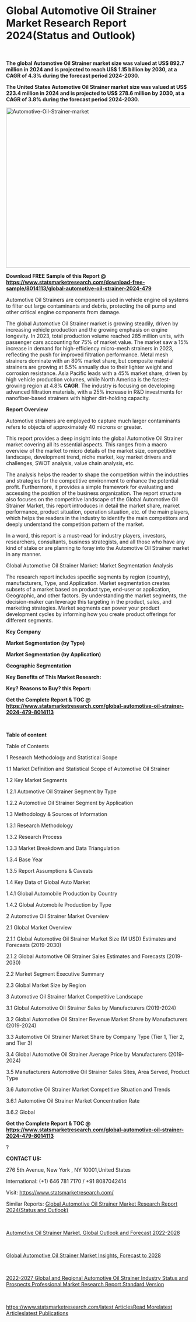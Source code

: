 <h1>Global Automotive Oil Strainer Market Research Report 2024(Status and Outlook)</h1><br/><p><strong>The global Automotive Oil Strainer market size was valued at US$ 892.7 million in 2024 and is projected to reach US$ 1.15 billion by 2030, at a <strong>CAGR</strong> of 4.3% during the forecast period 2024-2030.</strong></p>
 
 
 
 <p><strong>The United States Automotive Oil Strainer market size was valued at US$ 223.4 million in 2024 and is projected to US$ 278.6 million by 2030, at a <strong>CAGR</strong> of 3.8% during the forecast period 2024-2030.</strong></p>
 
 
 
 <p><img alt="Automotive-Oil-Strainer-market" src="https://www.grandresearchstore.com/assets/report-images/Automotive_Oil_Strainer_market.png%20" style="width: 730px; height: 438px;" /></p>
 
 
 
 <p><strong>Download FREE Sample of this Report @ <a href="https://www.statsmarketresearch.com/download-free-sample/8014113/global-automotive-oil-strainer-2024-479">https://www.statsmarketresearch.com/download-free-sample/8014113/global-automotive-oil-strainer-2024-479</a></strong></p>
 
 
 
 <p>Automotive Oil Strainers are components used in vehicle engine oil systems to filter out large contaminants and debris, protecting the oil pump and other critical engine components from damage.</p>
 
 
 
 <p>The global Automotive Oil Strainer market is growing steadily, driven by increasing vehicle production and the growing emphasis on engine longevity. In 2023, total production volume reached 285 million units, with passenger cars accounting for 75% of market value. The market saw a 15% increase in demand for high-efficiency micro-mesh strainers in 2023, reflecting the push for improved filtration performance. Metal mesh strainers dominate with an 80% market share, but composite material strainers are growing at 6.5% annually due to their lighter weight and corrosion resistance. Asia Pacific leads with a 45% market share, driven by high vehicle production volumes, while North America is the fastest-growing region at 4.8% <strong>CAGR</strong>. The industry is focusing on developing advanced filtration materials, with a 25% increase in R&D investments for nanofiber-based strainers with higher dirt-holding capacity.</p>
 
 
 
 <p><strong>Report Overview</strong></p>
 
 
 
 <p>Automotive strainers are employed to capture much larger contaminants refers to objects of approximately 40 microns or greater.</p>
 
 
 
 <p>This report provides a deep insight into the global Automotive Oil Strainer market covering all its essential aspects. This ranges from a macro overview of the market to micro details of the market size, competitive landscape, development trend, niche market, key market drivers and challenges, SWOT analysis, value chain analysis, etc.</p>
 
 
 
 <p>The analysis helps the reader to shape the competition within the industries and strategies for the competitive environment to enhance the potential profit. Furthermore, it provides a simple framework for evaluating and accessing the position of the business organization. The report structure also focuses on the competitive landscape of the Global Automotive Oil Strainer Market, this report introduces in detail the market share, market performance, product situation, operation situation, etc. of the main players, which helps the readers in the industry to identify the main competitors and deeply understand the competition pattern of the market.</p>
 
 
 
 <p>In a word, this report is a must-read for industry players, investors, researchers, consultants, business strategists, and all those who have any kind of stake or are planning to foray into the Automotive Oil Strainer market in any manner.</p>
 
 
 
 <p>Global Automotive Oil Strainer Market: Market Segmentation Analysis</p>
 
 
 
 <p>The research report includes specific segments by region (country), manufacturers, Type, and Application. Market segmentation creates subsets of a market based on product type, end-user or application, Geographic, and other factors. By understanding the market segments, the decision-maker can leverage this targeting in the product, sales, and marketing strategies. Market segments can power your product development cycles by informing how you create product offerings for different segments.</p>
 
 
 
 <p><strong>Key Company</strong></p>
 
 
 
 <p><strong>Market Segmentation (by Type)</strong></p>
 
 
 
 <p><strong>Market Segmentation (<strong>by Application</strong>)</strong></p>
 
 
 
 <p><strong>Geographic Segmentation</strong></p>
 
 
 
 <p><strong>Key Benefits of This Market Research:</strong></p>
 
 
 
 <p><strong>Key? <strong>Reasons to Buy</strong>? this Report:</strong></p>
 
 
 
 <div><b>Get the Complete Report & TOC @ <a href="https://www.statsmarketresearch.com/global-automotive-oil-strainer-2024-479-8014113">https://www.statsmarketresearch.com/global-automotive-oil-strainer-2024-479-8014113</a></b></div>
 
 
 
 <p><br />
 
 <b>Table of content</b></p>
 
 
 
 <p>Table of Contents<br />
 
 1 Research Methodology and Statistical Scope<br />
 
 1.1 Market Definition and Statistical Scope of Automotive Oil Strainer<br />
 
 1.2 Key Market Segments<br />
 
 1.2.1 Automotive Oil Strainer Segment by Type<br />
 
 1.2.2 Automotive Oil Strainer Segment by Application<br />
 
 1.3 Methodology & Sources of Information<br />
 
 1.3.1 Research Methodology<br />
 
 1.3.2 Research Process<br />
 
 1.3.3 Market Breakdown and Data Triangulation<br />
 
 1.3.4 Base Year<br />
 
 1.3.5 Report Assumptions & Caveats<br />
 
 1.4 Key Data of Global Auto Market<br />
 
 1.4.1 Global Automobile Production by Country<br />
 
 1.4.2 Global Automobile Production by Type<br />
 
 2 Automotive Oil Strainer Market Overview<br />
 
 2.1 Global Market Overview<br />
 
 2.1.1 Global Automotive Oil Strainer Market Size (M USD) Estimates and Forecasts (2019-2030)<br />
 
 2.1.2 Global Automotive Oil Strainer Sales Estimates and Forecasts (2019-2030)<br />
 
 2.2 Market Segment Executive Summary<br />
 
 2.3 Global Market Size by Region<br />
 
 3 Automotive Oil Strainer Market Competitive Landscape<br />
 
 3.1 Global Automotive Oil Strainer Sales by Manufacturers (2019-2024)<br />
 
 3.2 Global Automotive Oil Strainer Revenue Market Share by Manufacturers (2019-2024)<br />
 
 3.3 Automotive Oil Strainer Market Share by Company Type (Tier 1, Tier 2, and Tier 3)<br />
 
 3.4 Global Automotive Oil Strainer Average Price by Manufacturers (2019-2024)<br />
 
 3.5 Manufacturers Automotive Oil Strainer Sales Sites, Area Served, Product Type<br />
 
 3.6 Automotive Oil Strainer Market Competitive Situation and Trends<br />
 
 3.6.1 Automotive Oil Strainer Market Concentration Rate<br />
 
 3.6.2 Global</p>
 
 
 
 <div><b>Get the Complete Report & TOC @ <a href="https://www.statsmarketresearch.com/global-automotive-oil-strainer-2024-479-8014113">https://www.statsmarketresearch.com/global-automotive-oil-strainer-2024-479-8014113</a></b></div>
 
 
 
 <p>? </p>
 
 
 
 <p><b>CONTACT US:</b><br />
 
 276 5th Avenue, New York , NY 10001,United States<br />
 
 International: (+1) 646 781 7170 / +91 8087042414<br />
 
 Visit: <a href="https://www.statsmarketresearch.com/">https://www.statsmarketresearch.com/</a><br />
 
 Similar Reports: <a href="https://www.statsmarketresearch.com/global-automotive-oil-strainer-2024-479-8014113">Global Automotive Oil Strainer Market Research Report 2024(Status and Outlook)</a><br />
 
 <br />
 
 <a href="https://www.statsmarketresearch.com/global-automotive-oil-strainer-2024-479-8014113">Automotive Oil Strainer Market, Global Outlook and Forecast 2022-2028</a><br />
 
 <br />
 
 <a href="https://www.statsmarketresearch.com/global-automotive-oil-strainer-2024-479-8014113">Global Automotive Oil Strainer Market Insights, Forecast to 2028</a><br />
 
 <br />
 
 <a href="https://www.statsmarketresearch.com/global-automotive-oil-strainer-2024-479-8014113">2022-2027 Global and Regional Automotive Oil Strainer Industry Status and Prospects Professional Market Research Report Standard Version</a><br />
 
 <br />
 
 <a href="https://gyeongbokgung.com">https://www.statsmarketresearch.com/</a><a href="https://hallyeomaritime.com">latest Articles</a><a href="https://jingwansa.com">Read More</a><a href="https://nguoiviet.jp/">latest Articles</a><a href="https://www.intelmarketresearch.com/">latest Publications</a></p>